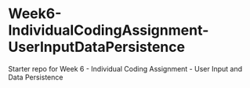 Week6-IndividualCodingAssignment-UserInputDataPersistence
=========================================================

Starter repo for Week 6 - Individual Coding Assignment - User Input and Data Persistence
